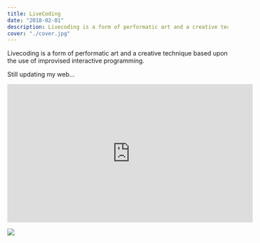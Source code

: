 ```yaml
---
title: LiveCoding
date: "2018-02-01"
description: Livecoding is a form of performatic art and a creative technique based upon the use of improvised interactive programming.
cover: "./cover.jpg"
---
```




Livecoding is a form of performatic art and a creative technique based upon the use of improvised interactive programming.

Still updating my web...

<iframe src="https://www.facebook.com/plugins/video.php?href=https%3A%2F%2Fwww.facebook.com%2Fdiegdorado%2Fvideos%2F377292743101880%2F&show_text=0&width=560" width="560" height="315" style="border:none;overflow:hidden" scrolling="no" frameborder="0" allowTransparency="true" allowFullScreen="true"></iframe>

![](./cover.jpg)

